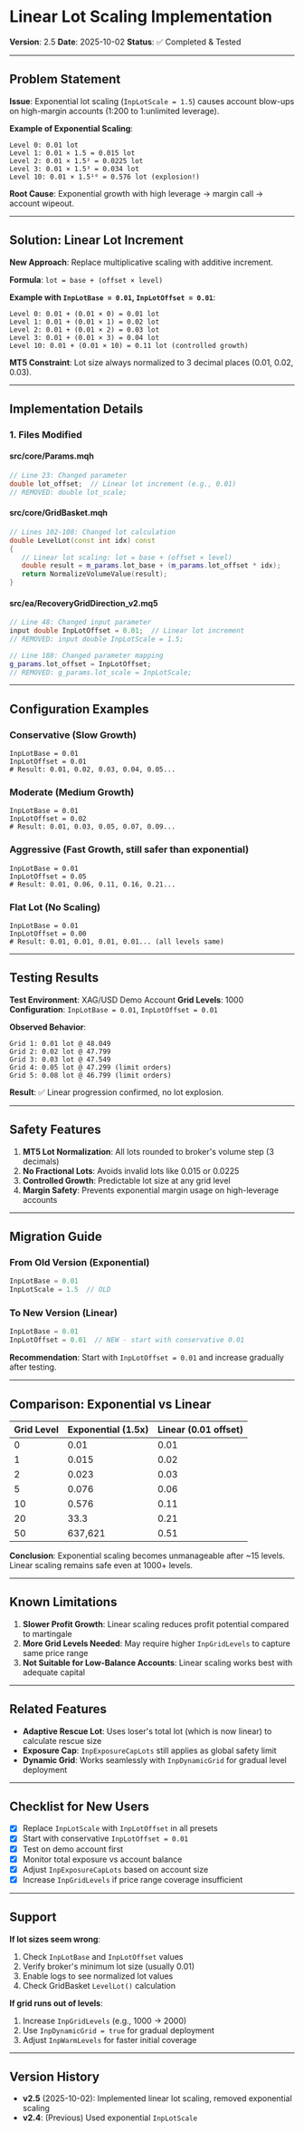 # Linear Lot Scaling Implementation

**Version**: 2.5
**Date**: 2025-10-02
**Status**: ✅ Completed & Tested

---

## Problem Statement

**Issue**: Exponential lot scaling (`InpLotScale = 1.5`) causes account blow-ups on high-margin accounts (1:200 to 1:unlimited leverage).

**Example of Exponential Scaling**:
```
Level 0: 0.01 lot
Level 1: 0.01 × 1.5 = 0.015 lot
Level 2: 0.01 × 1.5² = 0.0225 lot
Level 3: 0.01 × 1.5³ = 0.034 lot
Level 10: 0.01 × 1.5¹⁰ = 0.576 lot (explosion!)
```

**Root Cause**: Exponential growth with high leverage → margin call → account wipeout.

---

## Solution: Linear Lot Increment

**New Approach**: Replace multiplicative scaling with additive increment.

**Formula**: `lot = base + (offset × level)`

**Example with `InpLotBase = 0.01`, `InpLotOffset = 0.01`**:
```
Level 0: 0.01 + (0.01 × 0) = 0.01 lot
Level 1: 0.01 + (0.01 × 1) = 0.02 lot
Level 2: 0.01 + (0.01 × 2) = 0.03 lot
Level 3: 0.01 + (0.01 × 3) = 0.04 lot
Level 10: 0.01 + (0.01 × 10) = 0.11 lot (controlled growth)
```

**MT5 Constraint**: Lot size always normalized to 3 decimal places (0.01, 0.02, 0.03).

---

## Implementation Details

### 1. Files Modified

#### **src/core/Params.mqh**
```cpp
// Line 23: Changed parameter
double lot_offset;  // Linear lot increment (e.g., 0.01)
// REMOVED: double lot_scale;
```

#### **src/core/GridBasket.mqh**
```cpp
// Lines 102-108: Changed lot calculation
double LevelLot(const int idx) const
{
   // Linear lot scaling: lot = base + (offset × level)
   double result = m_params.lot_base + (m_params.lot_offset * idx);
   return NormalizeVolumeValue(result);
}
```

#### **src/ea/RecoveryGridDirection_v2.mq5**
```cpp
// Line 48: Changed input parameter
input double InpLotOffset = 0.01;  // Linear lot increment
// REMOVED: input double InpLotScale = 1.5;

// Line 188: Changed parameter mapping
g_params.lot_offset = InpLotOffset;
// REMOVED: g_params.lot_scale = InpLotScale;
```

---

## Configuration Examples

### Conservative (Slow Growth)
```properties
InpLotBase = 0.01
InpLotOffset = 0.01
# Result: 0.01, 0.02, 0.03, 0.04, 0.05...
```

### Moderate (Medium Growth)
```properties
InpLotBase = 0.01
InpLotOffset = 0.02
# Result: 0.01, 0.03, 0.05, 0.07, 0.09...
```

### Aggressive (Fast Growth, still safer than exponential)
```properties
InpLotBase = 0.01
InpLotOffset = 0.05
# Result: 0.01, 0.06, 0.11, 0.16, 0.21...
```

### Flat Lot (No Scaling)
```properties
InpLotBase = 0.01
InpLotOffset = 0.00
# Result: 0.01, 0.01, 0.01, 0.01... (all levels same)
```

---

## Testing Results

**Test Environment**: XAG/USD Demo Account
**Grid Levels**: 1000
**Configuration**: `InpLotBase = 0.01`, `InpLotOffset = 0.01`

**Observed Behavior**:
```
Grid 1: 0.01 lot @ 48.049
Grid 2: 0.02 lot @ 47.799
Grid 3: 0.03 lot @ 47.549
Grid 4: 0.05 lot @ 47.299 (limit orders)
Grid 5: 0.08 lot @ 46.799 (limit orders)
```

**Result**: ✅ Linear progression confirmed, no lot explosion.

---

## Safety Features

1. **MT5 Lot Normalization**: All lots rounded to broker's volume step (3 decimals)
2. **No Fractional Lots**: Avoids invalid lots like 0.015 or 0.0225
3. **Controlled Growth**: Predictable lot size at any grid level
4. **Margin Safety**: Prevents exponential margin usage on high-leverage accounts

---

## Migration Guide

### From Old Version (Exponential)
```cpp
InpLotBase = 0.01
InpLotScale = 1.5  // OLD
```

### To New Version (Linear)
```cpp
InpLotBase = 0.01
InpLotOffset = 0.01  // NEW - start with conservative 0.01
```

**Recommendation**: Start with `InpLotOffset = 0.01` and increase gradually after testing.

---

## Comparison: Exponential vs Linear

| Grid Level | Exponential (1.5x) | Linear (0.01 offset) |
|------------|-------------------|---------------------|
| 0          | 0.01              | 0.01                |
| 1          | 0.015             | 0.02                |
| 2          | 0.023             | 0.03                |
| 5          | 0.076             | 0.06                |
| 10         | 0.576             | 0.11                |
| 20         | 33.3              | 0.21                |
| 50         | 637,621           | 0.51                |

**Conclusion**: Exponential scaling becomes unmanageable after ~15 levels. Linear scaling remains safe even at 1000+ levels.

---

## Known Limitations

1. **Slower Profit Growth**: Linear scaling reduces profit potential compared to martingale
2. **More Grid Levels Needed**: May require higher `InpGridLevels` to capture same price range
3. **Not Suitable for Low-Balance Accounts**: Linear scaling works best with adequate capital

---

## Related Features

- **Adaptive Rescue Lot**: Uses loser's total lot (which is now linear) to calculate rescue size
- **Exposure Cap**: `InpExposureCapLots` still applies as global safety limit
- **Dynamic Grid**: Works seamlessly with `InpDynamicGrid` for gradual level deployment

---

## Checklist for New Users

- [x] Replace `InpLotScale` with `InpLotOffset` in all presets
- [x] Start with conservative `InpLotOffset = 0.01`
- [x] Test on demo account first
- [x] Monitor total exposure vs account balance
- [x] Adjust `InpExposureCapLots` based on account size
- [x] Increase `InpGridLevels` if price range coverage insufficient

---

## Support

**If lot sizes seem wrong**:
1. Check `InpLotBase` and `InpLotOffset` values
2. Verify broker's minimum lot size (usually 0.01)
3. Enable logs to see normalized lot values
4. Check GridBasket `LevelLot()` calculation

**If grid runs out of levels**:
1. Increase `InpGridLevels` (e.g., 1000 → 2000)
2. Use `InpDynamicGrid = true` for gradual deployment
3. Adjust `InpWarmLevels` for faster initial coverage

---

## Version History

- **v2.5** (2025-10-02): Implemented linear lot scaling, removed exponential scaling
- **v2.4**: (Previous) Used exponential `InpLotScale`
